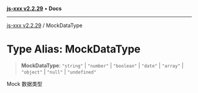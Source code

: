 [**js-xxx v2.2.29**](../README.md) • **Docs**

***

[js-xxx v2.2.29](../README.md) / MockDataType

# Type Alias: MockDataType

> **MockDataType**: `"string"` \| `"number"` \| `"boolean"` \| `"date"` \| `"array"` \| `"object"` \| `"null"` \| `"undefined"`

Mock 数据类型

